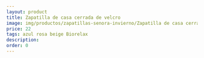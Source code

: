 ```yaml
---
layout: product
title: Zapatilla de casa cerrada de velcro
image: img/productos/zapatillas-senora-invierno/Zapatilla de casa cerrada de velcro=22=azul rosa beige Biorelax.webp
price: 22
tags: azul rosa beige Biorelax
description: 
order: 0
---
```

